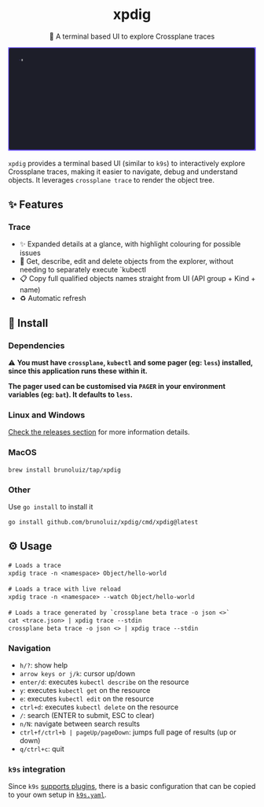 <h1 align="center">
  xpdig
</h1>

<p align="center">
  🧰 A terminal based UI to explore Crossplane traces
</p>

![demo gif](./demo.gif)

`xpdig` provides a terminal based UI (similar to `k9s`) to interactively explore Crossplane traces,
making it easier to navigate, debug and understand objects. It leverages `crossplane trace` to render the object tree.

## ✨ Features

### Trace

- ✨ Expanded details at a glance, with highlight colouring for possible issues
- 📖 Get, describe, edit and delete objects from the explorer, without needing to separately execute `kubectl
- 📋 Copy full qualified objects names straight from UI (API group + Kind + name)
- ♻️ Automatic refresh

## 📀 Install

### Dependencies

⚠️ **You must have `crossplane`, `kubectl` and some pager (eg: `less`) installed, since this application runs these within it.**

**The pager used can be customised via `PAGER` in your environment variables (eg: `bat`). It defaults to `less`.**

### Linux and Windows

[Check the releases section](https://github.com/brunoluiz/xpdig/releases) for more information details.

### MacOS

```
brew install brunoluiz/tap/xpdig
```

### Other

Use `go install` to install it

```
go install github.com/brunoluiz/xpdig/cmd/xpdig@latest
```

## ⚙️ Usage

```
# Loads a trace
xpdig trace -n <namespace> Object/hello-world

# Loads a trace with live reload
xpdig trace -n <namespace> --watch Object/hello-world

# Loads a trace generated by `crossplane beta trace -o json <>`
cat <trace.json> | xpdig trace --stdin
crossplane beta trace -o json <> | xpdig trace --stdin
```

### Navigation

- `h/?`: show help
- `arrow keys or j/k`: cursor up/down
- `enter/d`: executes `kubectl describe` on the resource
- `y`: executes `kubectl get` on the resource
- `e`: executes `kubectl edit` on the resource
- `ctrl+d`: executes `kubectl delete` on the resource
- `/`: search (ENTER to submit, ESC to clear)
- `n/N`: navigate between search results
- `ctrl+f/ctrl+b | pageUp/pageDown`: jumps full page of results (up or down)
- `q/ctrl+c`: quit

### `k9s` integration

Since `k9s` [supports plugins](https://k9scli.io/topics/plugins/), there is a basic configuration that can be
copied to your own setup in [`k9s.yaml`](./k9s.yaml).
